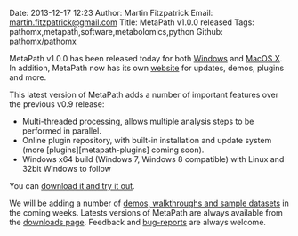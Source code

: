 Date: 2013-12-17 12:23
Author: Martin Fitzpatrick
Email: martin.fitzpatrick@gmail.com
Title: MetaPath v1.0.0 released
Tags: pathomx,metapath,software,metabolomics,python
Github: pathomx/pathomx

MetaPath v1.0.0 has been released today for both  [Windows][windows-download] and [MacOS X][mac-download]. In addition, MetaPath now has its own [website][getmetapath] for updates, demos, plugins and more. 

<!-- PELICAN_END_SUMMARY -->

This latest version of MetaPath adds a number of important features over the previous v0.9 release:

* Multi-threaded processing, allows multiple analysis steps to be performed in parallel. 
* Online plugin repository, with built-in installation and update system (more [plugins][metapath-plugins] coming soon).
* Windows x64 build (Windows 7, Windows 8 compatible) with Linux and 32bit Windows to follow

You can [download it and try it out][all-downloads].

We will be adding a number of [demos, walkthroughs and sample datasets][metapath-demos] in the coming weeks. Latests versions of MetaPath are always available from the [downloads page][all-downloads]. Feedback and [bug-reports](https://github.com/mfitzp/metapath/issues) are always welcome.


[getmetapath]: http://getmetapath.org/
[all-downloads]: http://getmetapath.org/#download
[mac-download]: http://download.pathomx.org/Pathomx-latest.dmg
[windows-download]: http://download.pathomx.org/Pathomx-latest.exe
[metapath-demos]: http://getmetapath.org/#demos
